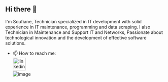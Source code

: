 ## Hi there 👋

I'm Soufiane, Technician specialized in IT development with solid experience in IT maintenance, programming and data scraping. 
I also Technician in Maintenance and Support IT and Networks, Passionate about technological innovation and the development of effective software solutions.

- 📫 How to reach me:   
[<img src='https://cdn.jsdelivr.net/npm/simple-icons@3.0.1/icons/linkedin.svg' alt='linkedin' height='40'>](https://www.linkedin.com/in/soufiane-babty-284941209/)  
![image](https://github.com/user-attachments/assets/soufiane-babty-284941209)
